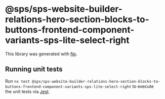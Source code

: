 # @sps/sps-website-builder-relations-hero-section-blocks-to-buttons-frontend-component-variants-sps-lite-select-right

This library was generated with [Nx](https://nx.dev).

## Running unit tests

Run `nx test @sps/sps-website-builder-relations-hero-section-blocks-to-buttons-frontend-component-variants-sps-lite-select-right` to execute the unit tests via [Jest](https://jestjs.io).
